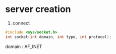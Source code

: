 # server creation 

1. connect
```c
#include <sys/socket.h>
int socket(int domain, int type, int protocol);
```


domain : AF_INET 
